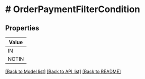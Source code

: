 # # OrderPaymentFilterCondition


## Properties 



| Value |
------------ | 
IN|IN
NOTIN|NOT_IN

[[Back to Model list]](../../README.md#models) [[Back to API list]](../../README.md#endpoints) [[Back to README]](../../README.md)

